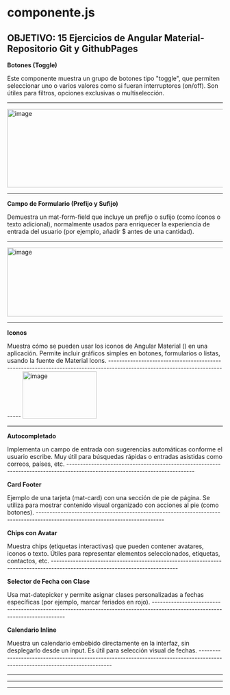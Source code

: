 # componente.js
**OBJETIVO: 15 Ejercicios de Angular Material- Repositorio Git y GithubPages**
------------------------------------------------------------------------------------------------------------------------------

**Botones (Toggle)**

<app-button-toggle-appearance-example>
Este componente muestra un grupo de botones tipo "toggle", que permiten seleccionar uno o varios valores como si fueran interruptores (on/off). Son útiles para filtros, opciones exclusivas o multiselección.
  
---------------------------------------------------------------------------------------------------------------------------------------------------------------------------------
  
<img width="586" height="183" alt="image" src="https://github.com/user-attachments/assets/fe72b094-fb02-401e-94cb-6900b588705f" />

----------------------------------------------------------------------------------------------------------------------------

**Campo de Formulario (Prefijo y Sufijo)**

<app-form-field-prefix-suffix-example>
Demuestra un mat-form-field que incluye un prefijo o sufijo (como íconos o texto adicional), normalmente usados para enriquecer la experiencia de entrada del usuario (por ejemplo, añadir $ antes de una cantidad).
  
----------------------------------------------------------------------------------------------------------------------------

<img width="582" height="161" alt="image" src="https://github.com/user-attachments/assets/ba6dfde4-aae6-4923-a6f4-5ebbcb1e6d90" />


----------------------------------------------------------------------------------------------------------------------------

**Iconos**

<app-icon-overview-example>
Muestra cómo se pueden usar los iconos de Angular Material (<mat-icon>) en una aplicación. Permite incluir gráficos simples en botones, formularios o listas, usando la fuente de Material Icons.
----------------------------------------------------------------------------------------------------------------------------

<img width="173" height="110" alt="image" src="https://github.com/user-attachments/assets/6a25793e-2aeb-4cac-a13b-32215fa6f199" />

----------------------------------------------------------------------------------------------------------------------------

**Autocompletado**

<app-mat-autocomplete>
Implementa un campo de entrada con sugerencias automáticas conforme el usuario escribe. Muy útil para búsquedas rápidas o entradas asistidas como correos, países, etc.
----------------------------------------------------------------------------------------------------------------------------

**Card Footer**

<app-card-footer>
Ejemplo de una tarjeta (mat-card) con una sección de pie de página. Se utiliza para mostrar contenido visual organizado con acciones al pie (como botones).
----------------------------------------------------------------------------------------------------------------------------

**Chips con Avatar**

<app-chips-avatar>
Muestra chips (etiquetas interactivas) que pueden contener avatares, iconos o texto. Útiles para representar elementos seleccionados, etiquetas, contactos, etc.
----------------------------------------------------------------------------------------------------------------------------

**Selector de Fecha con Clase**

<app-datepicker-date-class>
Usa mat-datepicker y permite asignar clases personalizadas a fechas específicas (por ejemplo, marcar feriados en rojo).
----------------------------------------------------------------------------------------------------------------------------

**Calendario Inline**

<app-datepicker-inline-calendar>
Muestra un calendario embebido directamente en la interfaz, sin desplegarlo desde un input. Es útil para selección visual de fechas.
----------------------------------------------------------------------------------------------------------------------------

----------------------------------------------------------------------------------------------------------------------------

----------------------------------------------------------------------------------------------------------------------------

----------------------------------------------------------------------------------------------------------------------------















